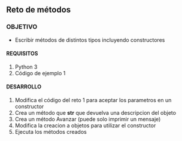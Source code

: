  
## Reto de métodos

### OBJETIVO 

- Escribir métodos de distintos tipos incluyendo constructores

#### REQUISITOS 

1. Python 3
2. Código de ejemplo 1

#### DESARROLLO

1. Modifica el código del reto 1 para aceptar los parametros en un constructor
2. Crea un método que __str__ que devuelva una descripcion del objeto
3. Crea un método Avanzar (puede solo imprimir un mensaje)
4. Modifica la creacion a objetos para utilizar el constructor
5. Ejecuta los métodos creados


